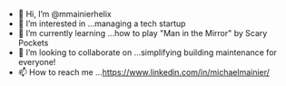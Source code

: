 - 👋 Hi, I’m @mmainierhelix
- 👀 I’m interested in ...managing a tech startup
- 🌱 I’m currently learning ...how to play "Man in the Mirror" by Scary Pockets
- 💞️ I’m looking to collaborate on ...simplifying building maintenance for everyone!
- 📫 How to reach me ...https://www.linkedin.com/in/michaelmainier/

<!---
mmainierhelix/mmainierhelix is a ✨ special ✨ repository because its `README.md` (this file) appears on your GitHub profile.
You can click the Preview link to take a look at your changes.
--->
